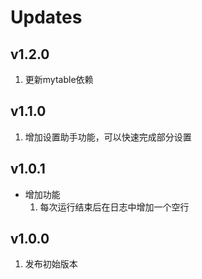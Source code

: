 # Updates
## v1.2.0
1. 更新mytable依赖
## v1.1.0
1. 增加设置助手功能，可以快速完成部分设置
## v1.0.1
- 增加功能
  1. 每次运行结束后在日志中增加一个空行
## v1.0.0
1. 发布初始版本